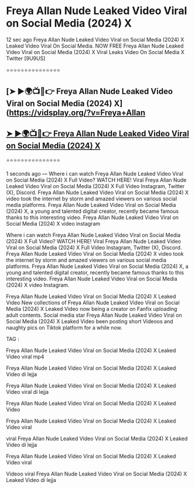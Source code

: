 ﻿# Freya Allan Nude Leaked Video Viral on Social Media (2024) X



12 sec ago Freya Allan Nude Leaked Video Viral on Social Media (2024) X Leaked Video Viral On Social Media. NOW FREE Freya Allan Nude Leaked Video Viral on Social Media (2024) X Viral Leaks Video On Social Media X Twitter [9U9US]

⭐⭐⭐⭐⭐⭐⭐⭐⭐⭐⭐⭐⭐⭐⭐

## [➤ ►🌍📺📱👉 Freya Allan Nude Leaked Video Viral on Social Media (2024) X](https://vidsplay.org/?v=Freya+Allan

## [➤ ►🌍📺📱👉 Freya Allan Nude Leaked Video Viral on Social Media (2024) X](https://vidsplay.org/?v=Freya+Allan)


⭐⭐⭐⭐⭐⭐⭐⭐⭐⭐⭐⭐⭐⭐⭐



1 seconds ago — Where i can watch Freya Allan Nude Leaked Video Viral on Social Media (2024) X Full Video? WATCH HERE! Viral Freya Allan Nude Leaked Video Viral on Social Media (2024) X Full Video Instagram, Twitter (X), Discord. Freya Allan Nude Leaked Video Viral on Social Media (2024) X video took the internet by storm and amazed viewers on various social media platforms. Freya Allan Nude Leaked Video Viral on Social Media (2024) X, a young and talented digital creator, recently became famous thanks to this interesting video. Freya Allan Nude Leaked Video Viral on Social Media (2024) X video instagram

Where i can watch Freya Allan Nude Leaked Video Viral on Social Media (2024) X Full Video? WATCH HERE! Viral Freya Allan Nude Leaked Video Viral on Social Media (2024) X Full Video Instagram, Twitter (X), Discord. Freya Allan Nude Leaked Video Viral on Social Media (2024) X video took the internet by storm and amazed viewers on various social media platforms. Freya Allan Nude Leaked Video Viral on Social Media (2024) X, a young and talented digital creator, recently became famous thanks to this interesting video. Freya Allan Nude Leaked Video Viral on Social Media (2024) X video Instagram.

Freya Allan Nude Leaked Video Viral on Social Media (2024) X Leaked Video New collections of Freya Allan Nude Leaked Video Viral on Social Media (2024) X Leaked Video now being a creator on Fanfix uploading adult contents. Social media star Freya Allan Nude Leaked Video Viral on Social Media (2024) X Leaked Video been posting short Videoos and naughty pics on Tiktok platform for a while now.

TAG :

 

Freya Allan Nude Leaked Video Viral on Social Media (2024) X Leaked Video viral mp4

 

Freya Allan Nude Leaked Video Viral on Social Media (2024) X Leaked Video di lejja

 

Freya Allan Nude Leaked Video Viral on Social Media (2024) X Leaked Video viral di lejja

 

Freya Allan Nude Leaked Video Viral on Social Media (2024) X Leaked Video

 

Freya Allan Nude Leaked Video Viral on Social Media (2024) X Leaked Video viral

 

viral Freya Allan Nude Leaked Video Viral on Social Media (2024) X Leaked Video di lejja

 

Freya Allan Nude Leaked Video Viral on Social Media (2024) X Leaked Video viral

 

Videoo viral Freya Allan Nude Leaked Video Viral on Social Media (2024) X Leaked Video di lejja
